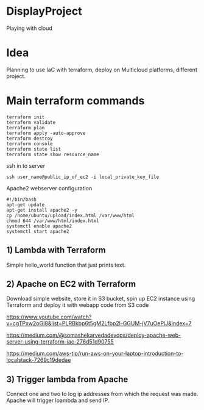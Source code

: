 # DisplayProject
Playing with cloud
# Idea
Planning to use IaC with terraform, deploy on Multicloud platforms, different project.
# Main terraform commands
```
terraform init
terraform validate
terraform plan
terraform apply -auto-approve
terraform destroy
terraform console
terraform state list
terraform state show resource_name

```
ssh in to server
```
ssh user_name@public_ip_of_ec2 -i local_private_key_file

```
Apache2 webserver configuration
```
#!/bin/bash
apt-get update
apt-get install apache2 -y
cp /home/ubuntu/upload/index.html /var/www/html
chmod 644 /var/www/html/index.html
systemctl enable apache2
systemctl start apache2
```
## 1) Lambda with Terraform
Simple hello_world function that just prints text.
## 2) Apache on EC2 with Terraform
Download simple website, store it in S3 bucket, spin up EC2 instance using Terraform and deploy it with webapp code from S3 code

https://www.youtube.com/watch?v=cgTPxw2oGI8&list=PLRBkbp6t5gM2Lfbp2l-GGUM-jV7uOePlJ&index=7

https://medium.com/@somashekarvedadevops/deploy-apache-web-server-using-terraform-iac-276d51d90755

https://medium.com/aws-tip/run-aws-on-your-laptop-introduction-to-localstack-7269c19dedae
## 3) Trigger lambda from Apache
Connect one and two to log ip addresses from which the request was made.
Apache will trigger loambda and send IP.
